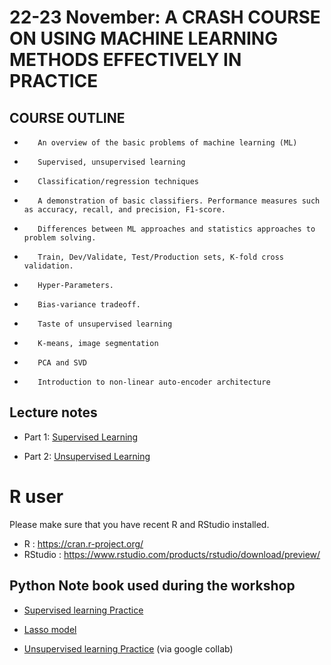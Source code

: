 # 22-23 November: A CRASH COURSE ON USING MACHINE LEARNING METHODS EFFECTIVELY IN PRACTICE

## COURSE OUTLINE   
-        An overview of the basic problems of machine learning (ML)
-        Supervised, unsupervised learning
-        Classification/regression techniques
-        A demonstration of basic classifiers. Performance measures such as accuracy, recall, and precision, F1-score.
-        Differences between ML approaches and statistics approaches to problem solving.
-        Train, Dev/Validate, Test/Production sets, K-fold cross validation.
-        Hyper-Parameters.
-        Bias-variance tradeoff.
-        Taste of unsupervised learning
-        K-means, image segmentation
-        PCA and SVD
-        Introduction to non-linear auto-encoder architecture


## Lecture notes


- Part 1: [Supervised Learning](Machine_learning_Supervised_vietnam.nb.html.zip)

- Part 2: [Unsupervised Learning](Machine_learning_unsupervised_vietnam.nb.html.zip)



# R user 

Please make sure that you have  recent R and RStudio installed.

  - R : https://cran.r-project.org/
  - RStudio : https://www.rstudio.com/products/rstudio/download/preview/


## Python Note book used during the workshop 
-  [Supervised learning Practice](https://colab.research.google.com/drive/1UgQSb3lGnxsTf1WBzH8jxusZs5rema88?usp=sharing)-  [Lasso model](https://colab.research.google.com/drive/1QRTvbggQ8DfujIfwnuQNT6Gzd_o7X8jU?usp=sharing)

-  [Unsupervised learning Practice](https://colab.research.google.com/drive/1AcaLjqUGbXsKuv0L9BlyWr_XZTuVh3Wi?usp=sharing#scrollTo=AxYFCVuEMfJC) (via google collab)
